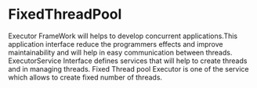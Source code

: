 # FixedThreadPool

Executor FrameWork will helps to develop concurrent applications.This application interface reduce the programmers effects and improve maintainability and will help in easy communication between threads.
ExecutorService Interface defines services that will help to create threads and in managing threads. Fixed Thread pool Executor is one of the service which allows to create fixed number of threads.
